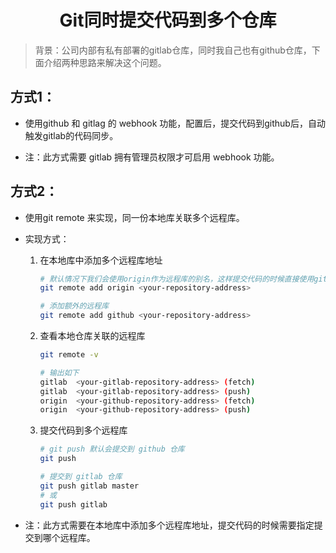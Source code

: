 #  <center> Git同时提交代码到多个仓库

> 背景：公司内部有私有部署的gitlab仓库，同时我自己也有github仓库，下面介绍两种思路来解决这个问题。

## 方式1：

- 使用github 和 gitlag 的 webhook 功能，配置后，提交代码到github后，自动触发gitlab的代码同步。

- 注：此方式需要 gitlab 拥有管理员权限才可启用 webhook 功能。

## 方式2：

- 使用git remote 来实现，同一份本地库关联多个远程库。

- 实现方式：
    
    1. 在本地库中添加多个远程库地址

        ```bash
        # 默认情况下我们会使用origin作为远程库的别名，这样提交代码的时候直接使用git push origin master 或 git push 就自动提交到默认仓库的指定分支了
        git remote add origin <your-repository-address>

        # 添加额外的远程库
        git remote add github <your-repository-address>
        ```

    2. 查看本地仓库关联的远程库

        ```bash
        git remote -v

        # 输出如下
        gitlab  <your-gitlab-repository-address> (fetch)
        gitlab  <your-gitlab-repository-address> (push)
        origin  <your-github-repository-address> (fetch)
        origin  <your-github-repository-address> (push)
        ``` 
    3. 提交代码到多个远程库

        ```bash
        # git push 默认会提交到 github 仓库
        git push

        # 提交到 gitlab 仓库
        git push gitlab master 
        # 或
        git push gitlab
        ```

- 注：此方式需要在本地库中添加多个远程库地址，提交代码的时候需要指定提交到哪个远程库。